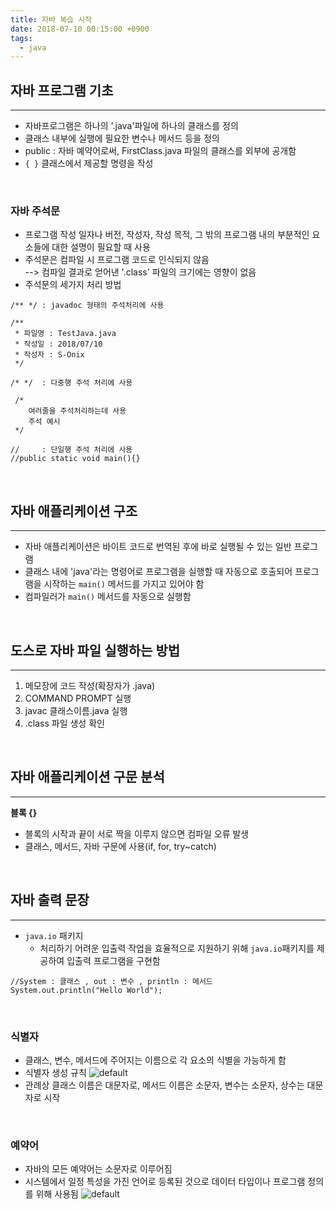 ```yaml
---
title: 자바 복습 시작
date: 2018-07-10 00:15:00 +0900
tags:
  - java
---
```



## 자바 프로그램 기초
---
- 자바프로그램은 하나의 '.java'파일에 하나의 클래스를 정의
- 클래스 내부에 실행에 필요한 변수나 메서드 등을 정의
- public : 자바 예약어로써, FirstClass.java 파일의 클래스를 외부에 공개함
- `{ }` 클래스에서 제공할 명령을 작성
<br/>

### 자바 주석문
- 프로그램 작성 일자나 버전, 작성자, 작성 목적, 그 밖의 프로그램 내의 부분적인 요소들에 대한 설명이 필요할 때 사용
- 주석문은 컴파일 시 프로그램 코드로 인식되지 않음 <br/>
--> 컴파일 결과로 얻어낸 '.class' 파일의 크기에는 영향이 없음
- 주석문의 세가지 처리 방법

```
/** */ : javadoc 형태의 주석처리에 사용

/**
 * 파일명 : TestJava.java
 * 작성일 : 2018/07/10         
 * 작성자 : S-Onix
 */

/* */  : 다중행 주석 처리에 사용

 /*
    여러줄을 주석처리하는데 사용
    주석 예시
 */

//     : 단일행 주석 처리에 사용
//public static void main(){}
```

<br/>

## 자바 애플리케이션 구조
---
- 자바 애플리케이션은 바이트 코드로 번역된 후에 바로 실행될 수 있는 일반 프로그램
- 클래스 내에 'java'라는 명령어로 프로그램을 실행할 때 자동으로 호출되어 프로그램을 시작하는 `main()` 메서드를 가지고 있어야 함
- 컴파일러가 `main()` 메서드를 자동으로 실행함
<br/>

## 도스로 자바 파일 실행하는 방법
-------
1. 메모장에 코드 작성(확장자가 .java)
2. COMMAND PROMPT 실행
3. javac 클래스이름.java 실행
4. .class 파일 생성 확인
<br/>

## 자바 애플리케이션 구문 분석
---
<strong>블록 {}</strong>
- 블록의 시작과 끝이 서로 짝을 이루지 않으면 컴파일 오류 발생
- 클래스, 메서드, 자바 구문에 사용(if, for, try~catch)
<br/>

## 자바 출력 문장
---
- ``java.io`` 패키지
    - 처리하기 어려운 입출력 작업을 효율적으로 지원하기 위해 `java.io`패키지를 제공하여 입출력 프로그램을 구현함
```
//System : 클래스 , out : 변수 , println : 메서드
System.out.println("Hello World");
```
<br/>

### 식별자
- 클래스, 변수, 메서드에 주어지는 이름으로 각 요소의 식별을 가능하게 함
- 식별자 생성 규칙
![default](https://user-images.githubusercontent.com/33478245/42489811-a8b33da6-83fc-11e8-83d2-75a39de1d82f.PNG)
- 관례상 클래스 이름은 대문자로, 메서드 이름은 소문자, 변수는 소문자, 상수는 대문자로 시작
<br/>

### 예약어
- 자바의 모든 예약어는 소문자로 이루어짐
- 시스템에서 일정 특성을 가진 언어로 등록된 것으로 데이터 타입이나 프로그램 정의를 위해 사용됨
![default](https://user-images.githubusercontent.com/33478245/42489863-0efee4f2-83fd-11e8-8377-03a017c1cd04.PNG)
